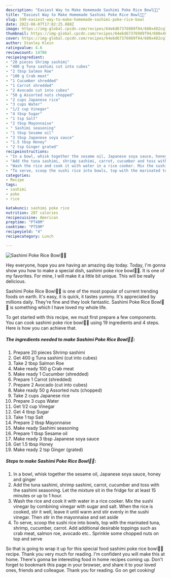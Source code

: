 ```yaml
---
description: "Easiest Way to Make Homemade Sashimi Poke Rice Bowl🍣🍚"
title: "Easiest Way to Make Homemade Sashimi Poke Rice Bowl🍣🍚"
slug: 599-easiest-way-to-make-homemade-sashimi-poke-rice-bowl
date: 2022-08-07T17:02:25.888Z
image: https://img-global.cpcdn.com/recipes/64e6d67376989f94/680x482cq70/sashimi-poke-rice-bowl🍣🍚-recipe-main-photo.jpg
thumbnail: https://img-global.cpcdn.com/recipes/64e6d67376989f94/680x482cq70/sashimi-poke-rice-bowl🍣🍚-recipe-main-photo.jpg
cover: https://img-global.cpcdn.com/recipes/64e6d67376989f94/680x482cq70/sashimi-poke-rice-bowl🍣🍚-recipe-main-photo.jpg
author: Stanley Klein
ratingvalue: 4.6
reviewcount: 14786
recipeingredient:
- "20 pieces Shrimp sashimi"
- "400 g Tuna sashimi cut into cubes"
- "2 tbsp Salmon Roe"
- "100 g Crab meat"
- "1 Cucumber shredded"
- "1 Carrot shredded"
- "2 Avocado cut into cubes"
- "50 g Assorted nuts chopped"
- "2 cups Japanese rice"
- "3 cups Water"
- "1/2 cup Vinegar"
- "4 tbsp Sugar"
- "1 tsp Salt"
- "2 tbsp Mayonnaise"
- " Sashimi seasoning"
- "1 tbsp Sesame oil"
- "3 tbsp Japanese soya sauce"
- "1.5 tbsp Honey"
- "2 tsp Ginger grated"
recipeinstructions:
- "In a bowl, whisk together the sesame oil, Japanese soya sauce, honey and ginger"
- "Add the tuna sashimi, shrimp sashimi, carrot, cucumber and toss with the sashimi seasoning. Let the mixture sit in the fridge for at least 15 minutes or up to 1 hour."
- "Wash the rice and cook it with water in a rice cooker. Mix the sushi vinegar by combining vinegar with sugar and salt. When the rice is cooked, stir it well, leave it until warm and stir evenly in the sushi vinegar. Then stir in the mayonnaise and set aside"
- "To serve, scoop the sushi rice into bowls, top with the marinated tuna, shrimp, cucumber, carrot. Add additional desirable toppings such as crab meat, salmon roe, avocado etc.. Sprinkle some chopped nuts on top and serve"
categories:
- Recipe
tags:
- sashimi
- poke
- rice

katakunci: sashimi poke rice 
nutrition: 287 calories
recipecuisine: American
preptime: "PT40M"
cooktime: "PT59M"
recipeyield: "4"
recipecategory: Lunch

---
```



![Sashimi Poke Rice Bowl🍣🍚](https://img-global.cpcdn.com/recipes/64e6d67376989f94/680x482cq70/sashimi-poke-rice-bowl🍣🍚-recipe-main-photo.jpg)

Hey everyone, hope you are having an amazing day today. Today, I'm gonna show you how to make a special dish, sashimi poke rice bowl🍣🍚. It is one of my favorites. For mine, I will make it a little bit unique. This will be really delicious.



Sashimi Poke Rice Bowl🍣🍚 is one of the most popular of current trending foods on earth. It's easy, it is quick, it tastes yummy. It's appreciated by millions daily. They're fine and they look fantastic. Sashimi Poke Rice Bowl🍣🍚 is something which I have loved my whole life.


To get started with this recipe, we must first prepare a few components. You can cook sashimi poke rice bowl🍣🍚 using 19 ingredients and 4 steps. Here is how you can achieve that.

<!--inarticleads1-->

##### The ingredients needed to make Sashimi Poke Rice Bowl🍣🍚:

1. Prepare 20 pieces Shrimp sashimi
1. Get 400 g Tuna sashimi (cut into cubes)
1. Take 2 tbsp Salmon Roe
1. Make ready 100 g Crab meat
1. Make ready 1 Cucumber (shredded)
1. Prepare 1 Carrot (shredded)
1. Prepare 2 Avocado (cut into cubes)
1. Make ready 50 g Assorted nuts (chopped)
1. Take 2 cups Japanese rice
1. Prepare 3 cups Water
1. Get 1/2 cup Vinegar
1. Get 4 tbsp Sugar
1. Take 1 tsp Salt
1. Prepare 2 tbsp Mayonnaise
1. Make ready  Sashimi seasoning
1. Prepare 1 tbsp Sesame oil
1. Make ready 3 tbsp Japanese soya sauce
1. Get 1.5 tbsp Honey
1. Make ready 2 tsp Ginger (grated)




<!--inarticleads2-->

##### Steps to make Sashimi Poke Rice Bowl🍣🍚:

1. In a bowl, whisk together the sesame oil, Japanese soya sauce, honey and ginger
1. Add the tuna sashimi, shrimp sashimi, carrot, cucumber and toss with the sashimi seasoning. Let the mixture sit in the fridge for at least 15 minutes or up to 1 hour.
1. Wash the rice and cook it with water in a rice cooker. Mix the sushi vinegar by combining vinegar with sugar and salt. When the rice is cooked, stir it well, leave it until warm and stir evenly in the sushi vinegar. Then stir in the mayonnaise and set aside
1. To serve, scoop the sushi rice into bowls, top with the marinated tuna, shrimp, cucumber, carrot. Add additional desirable toppings such as crab meat, salmon roe, avocado etc.. Sprinkle some chopped nuts on top and serve




So that is going to wrap it up for this special food sashimi poke rice bowl🍣🍚 recipe. Thank you very much for reading. I'm confident you will make this at home. There's gonna be interesting food in home recipes coming up. Don't forget to bookmark this page in your browser, and share it to your loved ones, friends and colleague. Thank you for reading. Go on get cooking!
